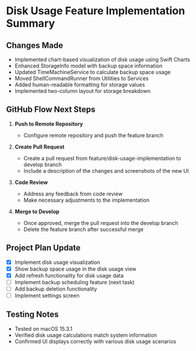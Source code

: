 # Disk Usage Feature Implementation Summary

## Changes Made
- Implemented chart-based visualization of disk usage using Swift Charts
- Enhanced StorageInfo model with backup space information
- Updated TimeMachineService to calculate backup space usage
- Moved ShellCommandRunner from Utilities to Services
- Added human-readable formatting for storage values
- Implemented two-column layout for storage breakdown

## GitHub Flow Next Steps
1. **Push to Remote Repository**
   - Configure remote repository and push the feature branch

2. **Create Pull Request**
   - Create a pull request from feature/disk-usage-implementation to develop branch
   - Include a description of the changes and screenshots of the new UI

3. **Code Review**
   - Address any feedback from code review
   - Make necessary adjustments to the implementation

4. **Merge to Develop**
   - Once approved, merge the pull request into the develop branch
   - Delete the feature branch after successful merge

## Project Plan Update
- [x] Implement disk usage visualization
- [x] Show backup space usage in the disk usage view
- [x] Add refresh functionality for disk usage data
- [ ] Implement backup scheduling feature (next task)
- [ ] Add backup deletion functionality
- [ ] Implement settings screen

## Testing Notes
- Tested on macOS 15.3.1
- Verified disk usage calculations match system information
- Confirmed UI displays correctly with various disk usage scenarios
